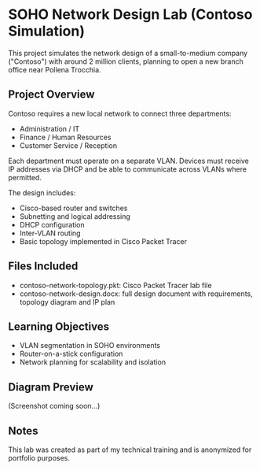 # SOHO Network Design Lab (Contoso Simulation)

This project simulates the network design of a small-to-medium company ("Contoso") with around 2 million clients, planning to open a new branch office near Pollena Trocchia.

## Project Overview
Contoso requires a new local network to connect three departments:
- Administration / IT
- Finance / Human Resources
- Customer Service / Reception

Each department must operate on a separate VLAN. Devices must receive IP addresses via DHCP and be able to communicate across VLANs where permitted.

The design includes:
- Cisco-based router and switches
- Subnetting and logical addressing
- DHCP configuration
- Inter-VLAN routing
- Basic topology implemented in Cisco Packet Tracer

## Files Included
- contoso-network-topology.pkt: Cisco Packet Tracer lab file
- contoso-network-design.docx: full design document with requirements, topology diagram and IP plan

## Learning Objectives
- VLAN segmentation in SOHO environments
- Router-on-a-stick configuration
- Network planning for scalability and isolation

## Diagram Preview
(Screenshot coming soon…)

## Notes
This lab was created as part of my technical training and is anonymized for portfolio purposes.
